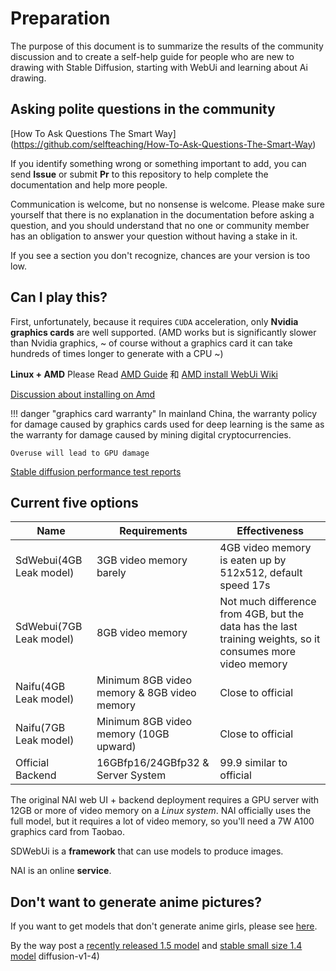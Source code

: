 # Preparation

The purpose of this document is to summarize the results of the community discussion and to create a self-help guide for people who are new to drawing with Stable Diffusion, starting with WebUi and learning about Ai drawing.


## Asking polite questions in the community

[How To Ask Questions The Smart Way] (https://github.com/selfteaching/How-To-Ask-Questions-The-Smart-Way)

If you identify something wrong or something important to add, you can send **Issue** or submit **Pr** to this repository to help complete the documentation and help more people.

Communication is welcome, but no nonsense is welcome. Please make sure yourself that there is no explanation in the documentation before asking a question, and you should understand that no one or community member has an obligation to answer your question without having a stake in it.

If you see a section you don't recognize, chances are your version is too low.


## Can I play this?

First, unfortunately, because it requires `CUDA` acceleration, only **Nvidia graphics cards** are well supported. (AMD works but is significantly slower than Nvidia graphics, ~ of course without a graphics card it can take hundreds of times longer to generate with a CPU ~)



**Linux + AMD** Please Read [AMD Guide](https://rentry.org/ayymd-stable-diffustion-v1_4-guide) 和 [AMD install WebUi Wiki](https://github.com/AUTOMATIC1111/stable-diffusion-webui/wiki/Install-and-Run-on-AMD-GPUs)


[Discussion about installing on Amd](https://github.com/AUTOMATIC1111/stable-diffusion-webui/discussions/1046)

!!! danger "graphics card warranty"
    In mainland China, the warranty policy for damage caused by graphics cards used for deep learning is the same as the warranty for damage caused by mining digital cryptocurrencies.
    
    Overuse will lead to GPU damage

[Stable diffusion performance test reports](https://docs.google.com/spreadsheets/d/1Zlv4UFiciSgmJZncCujuXKHwc4BcxbjbSBg71-SdeNk/edit#gid=0)


## Current five options

| Name | Requirements | Effectiveness |
|------------------|---------------------------|-----------------------------------------------------------------------|
| SdWebui(4GB Leak model) | 3GB video memory barely | 4GB video memory is eaten up by 512x512, default speed 17s |
| SdWebui(7GB Leak model) | 8GB video memory | Not much difference from 4GB, but the data has the last training weights, so it consumes more video memory |
| Naifu(4GB Leak model) | Minimum 8GB video memory & 8GB video memory | Close to official |
| Naifu(7GB Leak model) | Minimum 8GB video memory (10GB upward) | Close to official |
| Official Backend | 16GBfp16/24GBfp32 & Server System | 99.9 similar to official |


The original NAI web UI + backend deployment requires a GPU server with 12GB or more of video memory on a *Linux system*. NAI officially uses the full model, but it requires a lot of video memory, so you'll need a 7W A100 graphics card from Taobao.

SDWebUi is a **framework** that can use models to produce images.

NAI is an online **service**.

## Don't want to generate anime pictures?

If you want to get models that don't generate anime girls, please see [here](https://space.bilibili.com/250989068/channel/collectiondetail?sid=660352).

By the way post a [recently released 1.5 model](https://huggingface.co/runwayml/stable-diffusion-v1-5) and [stable small size 1.4 model](https://huggingface.co/CompVis/stable-) diffusion-v1-4)
